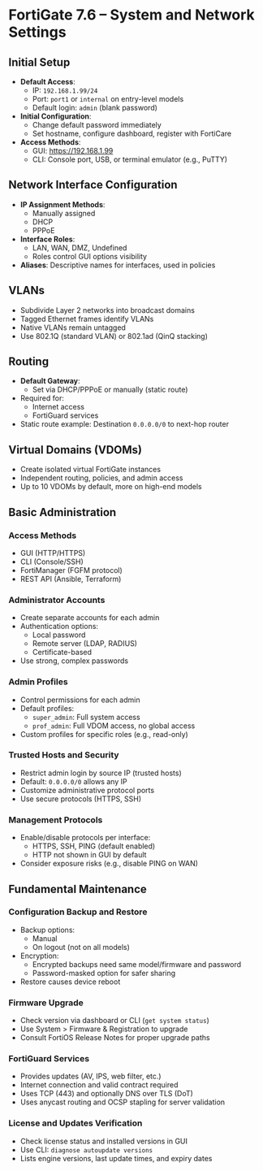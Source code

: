 # FortiGate 7.6 – System and Network Settings

## Initial Setup

- **Default Access**:
  - IP: `192.168.1.99/24`
  - Port: `port1` or `internal` on entry-level models
  - Default login: `admin` (blank password)
- **Initial Configuration**:
  - Change default password immediately
  - Set hostname, configure dashboard, register with FortiCare
- **Access Methods**:
  - GUI: https://192.168.1.99
  - CLI: Console port, USB, or terminal emulator (e.g., PuTTY)

## Network Interface Configuration

- **IP Assignment Methods**:
  - Manually assigned
  - DHCP
  - PPPoE
- **Interface Roles**:
  - LAN, WAN, DMZ, Undefined
  - Roles control GUI options visibility
- **Aliases**: Descriptive names for interfaces, used in policies

## VLANs

- Subdivide Layer 2 networks into broadcast domains
- Tagged Ethernet frames identify VLANs
- Native VLANs remain untagged
- Use 802.1Q (standard VLAN) or 802.1ad (QinQ stacking)

## Routing

- **Default Gateway**:
  - Set via DHCP/PPPoE or manually (static route)
- Required for:
  - Internet access
  - FortiGuard services
- Static route example: Destination `0.0.0.0/0` to next-hop router

## Virtual Domains (VDOMs)

- Create isolated virtual FortiGate instances
- Independent routing, policies, and admin access
- Up to 10 VDOMs by default, more on high-end models

## Basic Administration

### Access Methods

- GUI (HTTP/HTTPS)
- CLI (Console/SSH)
- FortiManager (FGFM protocol)
- REST API (Ansible, Terraform)

### Administrator Accounts

- Create separate accounts for each admin
- Authentication options:
  - Local password
  - Remote server (LDAP, RADIUS)
  - Certificate-based
- Use strong, complex passwords

### Admin Profiles

- Control permissions for each admin
- Default profiles:
  - `super_admin`: Full system access
  - `prof_admin`: Full VDOM access, no global access
- Custom profiles for specific roles (e.g., read-only)

### Trusted Hosts and Security

- Restrict admin login by source IP (trusted hosts)
- Default: `0.0.0.0/0` allows any IP
- Customize administrative protocol ports
- Use secure protocols (HTTPS, SSH)

### Management Protocols

- Enable/disable protocols per interface:
  - HTTPS, SSH, PING (default enabled)
  - HTTP not shown in GUI by default
- Consider exposure risks (e.g., disable PING on WAN)

## Fundamental Maintenance

### Configuration Backup and Restore

- Backup options:
  - Manual
  - On logout (not on all models)
- Encryption:
  - Encrypted backups need same model/firmware and password
  - Password-masked option for safer sharing
- Restore causes device reboot

### Firmware Upgrade

- Check version via dashboard or CLI (`get system status`)
- Use System > Firmware & Registration to upgrade
- Consult FortiOS Release Notes for proper upgrade paths

### FortiGuard Services

- Provides updates (AV, IPS, web filter, etc.)
- Internet connection and valid contract required
- Uses TCP (443) and optionally DNS over TLS (DoT)
- Uses anycast routing and OCSP stapling for server validation

### License and Updates Verification

- Check license status and installed versions in GUI
- Use CLI: `diagnose autoupdate versions`
- Lists engine versions, last update times, and expiry dates

